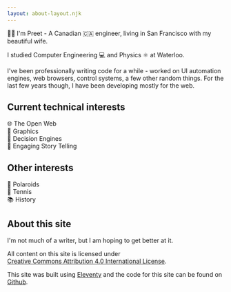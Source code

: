 ```yaml
---
layout: about-layout.njk
---
```


👋🏽 I'm Preet - A Canadian 🇨🇦 engineer, living in San Francisco with my beautiful wife.

I studied Computer Engineering 💻 and Physics ⚛️ at Waterloo.

I've been professionally writing code for a while - worked on UI automation engines, web browsers, control systems, a few other random things. 
For the last few years though, I have been developing mostly for the web.

## Current technical interests
🌐 The Open Web<br>
🎇 Graphics<br>
🧠 Decision Engines<br>
👀 Engaging Story Telling<br>

## Other interests
📸 Polaroids<br>
🎾 Tennis<br>
📚 History<br>

## About this site

I'm not much of a writer, but I am hoping to get better at it. 

All content on this site is licensed under<br>[Creative Commons Attribution 4.0 International License](https://creativecommons.org/licenses/by/4.0/).

This site was built using [Eleventy](https://www.11ty.io/) and the code for this site can be found on [Github](https://github.com/pshihn/shihn.ca).